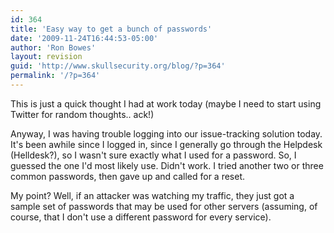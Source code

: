```yaml
---
id: 364
title: 'Easy way to get a bunch of passwords'
date: '2009-11-24T16:44:53-05:00'
author: 'Ron Bowes'
layout: revision
guid: 'http://www.skullsecurity.org/blog/?p=364'
permalink: '/?p=364'
---
```


This is just a quick thought I had at work today (maybe I need to start using Twitter for random thoughts.. ack!)

Anyway, I was having trouble logging into our issue-tracking solution today. It's been awhile since I logged in, since I generally go through the Helpdesk (Helldesk?), so I wasn't sure exactly what I used for a password. So, I guessed the one I'd most likely use. Didn't work. I tried another two or three common passwords, then gave up and called for a reset.

My point? Well, if an attacker was watching my traffic, they just got a sample set of passwords that may be used for other servers (assuming, of course, that I don't use a different password for every service).